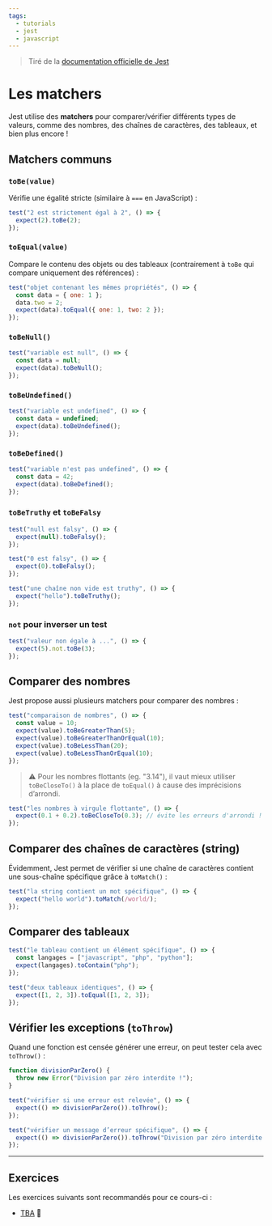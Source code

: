 ```yaml
---
tags:
  - tutorials
  - jest
  - javascript
---
```


> Tiré de la [documentation officielle de Jest](https://archive.jestjs.io/docs/en/using-matchers)

# Les matchers

Jest utilise des **matchers** pour comparer/vérifier différents types de valeurs, comme des nombres, des chaînes de caractères, des tableaux, et bien plus encore !

## Matchers communs

### `toBe(value)`

Vérifie une égalité stricte (similaire à `===` en JavaScript) :

```javascript
test("2 est strictement égal à 2", () => {
  expect(2).toBe(2);
});
```

### `toEqual(value)`

Compare le contenu des objets ou des tableaux (contrairement à `toBe` qui compare uniquement des références) :

```javascript
test("objet contenant les mêmes propriétés", () => {
  const data = { one: 1 };
  data.two = 2;
  expect(data).toEqual({ one: 1, two: 2 });
});
```

### `toBeNull()`

```javascript
test("variable est null", () => {
  const data = null;
  expect(data).toBeNull();
});
```

### `toBeUndefined()`

```javascript
test("variable est undefined", () => {
  const data = undefined;
  expect(data).toBeUndefined();
});
```

### `toBeDefined()`

```javascript
test("variable n'est pas undefined", () => {
  const data = 42;
  expect(data).toBeDefined();
});
```

### `toBeTruthy` et `toBeFalsy`

```javascript
test("null est falsy", () => {
  expect(null).toBeFalsy();
});

test("0 est falsy", () => {
  expect(0).toBeFalsy();
});

test("une chaîne non vide est truthy", () => {
  expect("hello").toBeTruthy();
});
```

### `not` pour inverser un test

```javascript
test("valeur non égale à ...", () => {
  expect(5).not.toBe(3);
});
```

## Comparer des nombres

Jest propose aussi plusieurs matchers pour comparer des nombres :

```javascript
test("comparaison de nombres", () => {
  const value = 10;
  expect(value).toBeGreaterThan(5);
  expect(value).toBeGreaterThanOrEqual(10);
  expect(value).toBeLessThan(20);
  expect(value).toBeLessThanOrEqual(10);
});
```

> ⚠️ Pour les nombres flottants (eg. "3.14"), il vaut mieux utiliser `toBeCloseTo()` à la place de `toEqual()` à cause des imprécisions d’arrondi.

```javascript
test("les nombres à virgule flottante", () => {
  expect(0.1 + 0.2).toBeCloseTo(0.3); // évite les erreurs d'arrondi !
});
```

## Comparer des chaînes de caractères (string)

Évidemment, Jest permet de vérifier si une chaîne de caractères contient une sous-chaîne spécifique grâce à `toMatch()` :

```javascript
test("la string contient un mot spécifique", () => {
  expect("hello world").toMatch(/world/);
});
```

## Comparer des tableaux

```javascript
test("le tableau contient un élément spécifique", () => {
  const langages = ["javascript", "php", "python"];
  expect(langages).toContain("php");
});
```

```javascript
test("deux tableaux identiques", () => {
  expect([1, 2, 3]).toEqual([1, 2, 3]);
});
```

## Vérifier les exceptions (`toThrow`)

Quand une fonction est censée générer une erreur, on peut tester cela avec `toThrow()` :

```javascript
function divisionParZero() {
  throw new Error("Division par zéro interdite !");
}

test("vérifier si une erreur est relevée", () => {
  expect(() => divisionParZero()).toThrow();
});

test("vérifier un message d’erreur spécifique", () => {
  expect(() => divisionParZero()).toThrow("Division par zéro interdite !");
});
```

---

## Exercices

Les exercices suivants sont recommandés pour ce cours-ci :

- [TBA](#) 🚧
